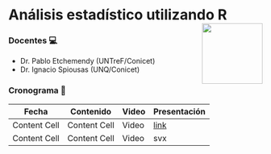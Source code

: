 
<!-- README.md is generated from README.Rmd. Please edit that file -->

# Análisis estadístico utilizando R <a href='https://github.com/spiousas/Inferencia_con_R_UNQ2021'><img src='https://ddhh.unq.edu.ar/wp-content/uploads/2017/04/Logo-UNQ-RGB.png' align="right" height="120" /></a>

### Docentes 💻

-   Dr. Pablo Etchemendy (UNTreF/Conicet)
-   Dr. Ignacio Spiousas (UNQ/Conicet)

### Cronograma 📆

| Fecha | Contenido | Video | Presentación |
| ------------- | ------------- | ------------- | ------------- |
| Content Cell  | Content Cell  | Video | [link](./Presentaciones/2-1/presentacion_de_R.html) |
| Content Cell  | Content Cell  | Video | svx |
